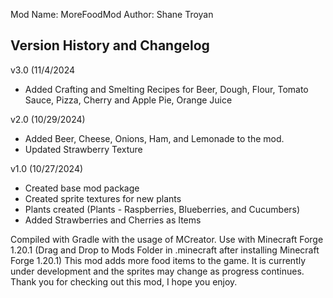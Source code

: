 
Mod Name: MoreFoodMod 
Author: Shane Troyan



Version History and Changelog
---------------------
v3.0 (11/4/2024

- Added Crafting and Smelting Recipes for Beer, Dough, Flour, Tomato Sauce, Pizza, Cherry and Apple Pie, Orange Juice

v2.0 (10/29/2024)

- Added Beer, Cheese, Onions, Ham, and Lemonade to the mod.
- Updated Strawberry Texture

v1.0 (10/27/2024)
- Created base mod package
- Created sprite textures for new plants
- Plants created (Plants - Raspberries, Blueberries, and Cucumbers)
- Added Strawberries and Cherries as Items


Compiled with Gradle with the usage of MCreator. Use with Minecraft Forge 1.20.1 (Drag and Drop to Mods Folder in .minecraft after installing Minecraft Forge 1.20.1) This mod adds more food items to the game. It is currently under development and the sprites may change as progress continues. Thank you for checking out this mod, I hope you enjoy.

